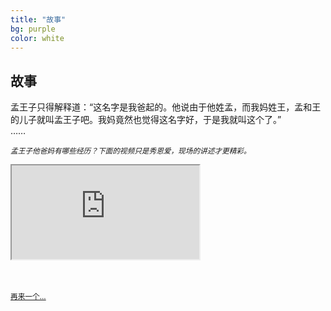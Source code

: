 ```yaml
---
title: "故事"
bg: purple
color: white
---
```


## 故事

<div class="center">
	<p>孟王子只得解释道：“这名字是我爸起的。他说由于他姓孟，而我妈姓王，孟和王的儿子就叫孟王子吧。我妈竟然也觉得这名字好，于是我就叫这个了。”<br>……</p>
	<p><i><small>孟王子他爸妈有哪些经历？下面的视频只是秀恩爱，现场的讲述才更精彩。</small></i></p>
	<div class="icontain"><iframe src="https://player.youku.com/embed/XNjcyNzQ2MzU2" allowfullscreen></iframe></div>
	<br><br>
	<p><a href="https://v.youku.com/v_show/id_XOTA5MTUyMjIw.html?from=y1.7-2"><small>再来一个...</small></a></p>
</div>
